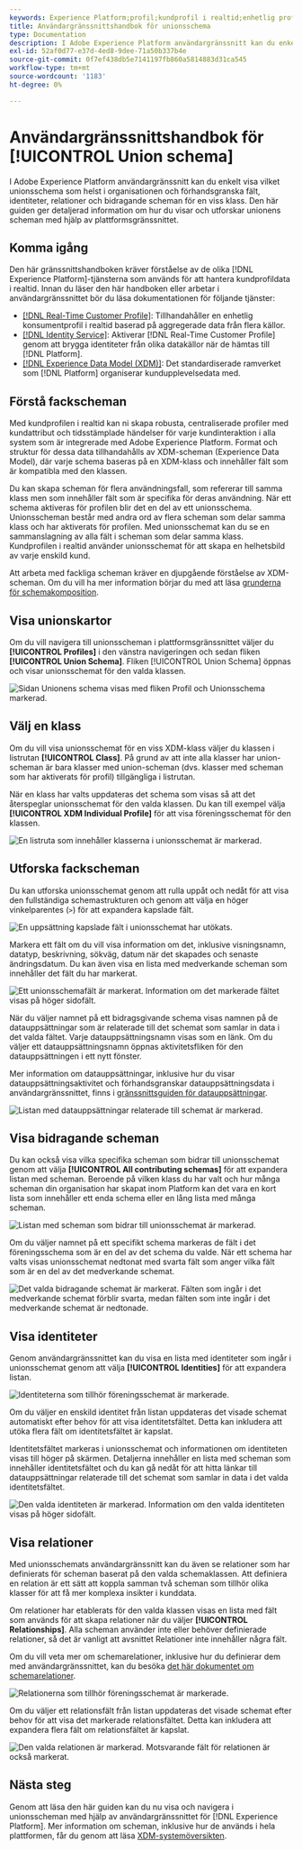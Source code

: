 ```yaml
---
keywords: Experience Platform;profil;kundprofil i realtid;enhetlig profil;Enhetlig profil;Enhetlig;Profil;rtcp;aktivera profil;Aktivera profil;Unionsschema;UNIONSPROFIL;Unionsprofil
title: Användargränssnittshandbok för unionsschema
type: Documentation
description: I Adobe Experience Platform användargränssnitt kan du enkelt visa vilket unionsschema som helst i organisationen och förhandsgranska fält, identiteter, relationer och bidragande scheman för en viss klass. Den här guiden ger detaljerad information om hur du visar och utforskar unionens scheman med hjälp av plattformsgränssnittet.
exl-id: 52af0d77-e37d-4ed8-9dee-71a50b337b4e
source-git-commit: 0f7ef438db5e7141197fb860a5814883d31ca545
workflow-type: tm+mt
source-wordcount: '1183'
ht-degree: 0%

---
```


# Användargränssnittshandbok för [!UICONTROL Union schema]

I Adobe Experience Platform användargränssnitt kan du enkelt visa vilket unionsschema som helst i organisationen och förhandsgranska fält, identiteter, relationer och bidragande scheman för en viss klass. Den här guiden ger detaljerad information om hur du visar och utforskar unionens scheman med hjälp av plattformsgränssnittet.

## Komma igång

Den här gränssnittshandboken kräver förståelse av de olika [!DNL Experience Platform]-tjänsterna som används för att hantera kundprofildata i realtid. Innan du läser den här handboken eller arbetar i användargränssnittet bör du läsa dokumentationen för följande tjänster:

* [[!DNL Real-Time Customer Profile]](../home.md): Tillhandahåller en enhetlig konsumentprofil i realtid baserad på aggregerade data från flera källor.
* [[!DNL Identity Service]](../../identity-service/home.md): Aktiverar [!DNL Real-Time Customer Profile] genom att brygga identiteter från olika datakällor när de hämtas till [!DNL Platform].
* [[!DNL Experience Data Model (XDM)]](../../xdm/home.md): Det standardiserade ramverket som [!DNL Platform] organiserar kundupplevelsedata med.

## Förstå fackscheman

Med kundprofilen i realtid kan ni skapa robusta, centraliserade profiler med kundattribut och tidsstämplade händelser för varje kundinteraktion i alla system som är integrerade med Adobe Experience Platform. Format och struktur för dessa data tillhandahålls av XDM-scheman (Experience Data Model), där varje schema baseras på en XDM-klass och innehåller fält som är kompatibla med den klassen.

Du kan skapa scheman för flera användningsfall, som refererar till samma klass men som innehåller fält som är specifika för deras användning. När ett schema aktiveras för profilen blir det en del av ett unionsschema. Unionsscheman består med andra ord av flera scheman som delar samma klass och har aktiverats för profilen. Med unionsschemat kan du se en sammanslagning av alla fält i scheman som delar samma klass. Kundprofilen i realtid använder unionsschemat för att skapa en helhetsbild av varje enskild kund.

Att arbeta med fackliga scheman kräver en djupgående förståelse av XDM-scheman. Om du vill ha mer information börjar du med att läsa [grunderna för schemakomposition](../../xdm/schema/composition.md).

## Visa unionskartor

Om du vill navigera till unionsscheman i plattformsgränssnittet väljer du **[!UICONTROL Profiles]** i den vänstra navigeringen och sedan fliken **[!UICONTROL Union Schema]**. Fliken [!UICONTROL Union Schema] öppnas och visar unionsschemat för den valda klassen.

![Sidan Unionens schema visas med fliken Profil och Unionsschema markerad.](../images/union-schema/landing.png)

## Välj en klass

Om du vill visa unionsschemat för en viss XDM-klass väljer du klassen i listrutan **[!UICONTROL Class]**. På grund av att inte alla klasser har union-scheman är bara klasser med union-scheman (dvs. klasser med scheman som har aktiverats för profil) tillgängliga i listrutan.

När en klass har valts uppdateras det schema som visas så att det återspeglar unionsschemat för den valda klassen. Du kan till exempel välja **[!UICONTROL XDM Individual Profile]** för att visa föreningsschemat för den klassen.

![En listruta som innehåller klasserna i unionsschemat är markerad.](../images/union-schema/class.png)

## Utforska fackscheman

Du kan utforska unionsschemat genom att rulla uppåt och nedåt för att visa den fullständiga schemastrukturen och genom att välja en höger vinkelparentes (`>`) för att expandera kapslade fält.

![En uppsättning kapslade fält i unionsschemat har utökats.](../images/union-schema/explore.png)

Markera ett fält om du vill visa information om det, inklusive visningsnamn, datatyp, beskrivning, sökväg, datum när det skapades och senaste ändringsdatum. Du kan även visa en lista med medverkande scheman som innehåller det fält du har markerat.

![Ett unionsschemafält är markerat. Information om det markerade fältet visas på höger sidofält.](../images/union-schema/explore-field.png)

När du väljer namnet på ett bidragsgivande schema visas namnen på de datauppsättningar som är relaterade till det schemat som samlar in data i det valda fältet. Varje datauppsättningsnamn visas som en länk. Om du väljer ett datauppsättningsnamn öppnas aktivitetsfliken för den datauppsättningen i ett nytt fönster.

Mer information om datauppsättningar, inklusive hur du visar datauppsättningsaktivitet och förhandsgranskar datauppsättningsdata i användargränssnittet, finns i [gränssnittsguiden för datauppsättningar](../../catalog/datasets/user-guide.md).

![Listan med datauppsättningar relaterade till schemat är markerad.](../images/union-schema/datasets.png)

## Visa bidragande scheman

Du kan också visa vilka specifika scheman som bidrar till unionsschemat genom att välja **[!UICONTROL All contributing schemas]** för att expandera listan med scheman. Beroende på vilken klass du har valt och hur många scheman din organisation har skapat inom Platform kan det vara en kort lista som innehåller ett enda schema eller en lång lista med många scheman.

![Listan med scheman som bidrar till unionsschemat är markerad.](../images/union-schema/contributing-schemas.png)

Om du väljer namnet på ett specifikt schema markeras de fält i det föreningsschema som är en del av det schema du valde. När ett schema har valts visas unionsschemat nedtonat med svarta fält som anger vilka fält som är en del av det medverkande schemat.

![Det valda bidragande schemat är markerat. Fälten som ingår i det medverkande schemat förblir svarta, medan fälten som inte ingår i det medverkande schemat är nedtonade.](../images/union-schema/select-schema.png)

## Visa identiteter

Genom användargränssnittet kan du visa en lista med identiteter som ingår i unionsschemat genom att välja **[!UICONTROL Identities]** för att expandera listan.

![Identiteterna som tillhör föreningsschemat är markerade.](../images/union-schema/identities.png)

Om du väljer en enskild identitet från listan uppdateras det visade schemat automatiskt efter behov för att visa identitetsfältet. Detta kan inkludera att utöka flera fält om identitetsfältet är kapslat.

Identitetsfältet markeras i unionsschemat och informationen om identiteten visas till höger på skärmen. Detaljerna innehåller en lista med scheman som innehåller identitetsfältet och du kan gå nedåt för att hitta länkar till datauppsättningar relaterade till det schemat som samlar in data i det valda identitetsfältet.

![Den valda identiteten är markerad. Information om den valda identiteten visas på höger sidofält.](../images/union-schema/select-identity.png)

## Visa relationer

Med unionsschemats användargränssnitt kan du även se relationer som har definierats för scheman baserat på den valda schemaklassen. Att definiera en relation är ett sätt att koppla samman två scheman som tillhör olika klasser för att få mer komplexa insikter i kunddata.

Om relationer har etablerats för den valda klassen visas en lista med fält som används för att skapa relationer när du väljer **[!UICONTROL Relationships]**. Alla scheman använder inte eller behöver definierade relationer, så det är vanligt att avsnittet Relationer inte innehåller några fält.

Om du vill veta mer om schemarelationer, inklusive hur du definierar dem med användargränssnittet, kan du besöka [det här dokumentet om schemarelationer](../../xdm/tutorials/relationship-ui.md).

![Relationerna som tillhör föreningsschemat är markerade.](../images/union-schema/relationships.png)

Om du väljer ett relationsfält från listan uppdateras det visade schemat efter behov för att visa det markerade relationsfältet. Detta kan inkludera att expandera flera fält om relationsfältet är kapslat.

![Den valda relationen är markerad. Motsvarande fält för relationen är också markerat.](../images/union-schema/select-relationship.png)

## Nästa steg

Genom att läsa den här guiden kan du nu visa och navigera i unionsscheman med hjälp av användargränssnittet för [!DNL Experience Platform]. Mer information om scheman, inklusive hur de används i hela plattformen, får du genom att läsa [XDM-systemöversikten](../../xdm/home.md).
